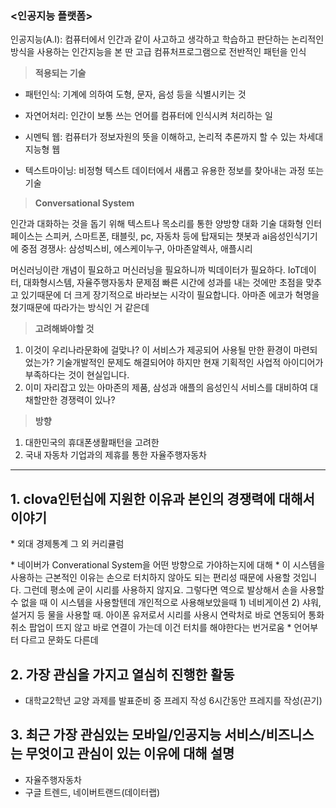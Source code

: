 ### **<인공지능 플랫폼>**

인공지능(A.I): 컴퓨터에서 인간과 같이 사고하고 생각하고 학습하고 판단하는 논리적인 방식을 사용하는 인간지능을 본 딴 고급 컴퓨처프로그램으로 전반적인 패턴을 인식

>**적용되는 기술**

* 패턴인식: 기계에 의하여 도형, 문자, 음성 등을 식별시키는 것
* 자연어처리: 인간이 보통 쓰는 언어를 컴퓨터에 인식시켜 처리하는 일  
  
  
* 시멘틱 웹: 컴퓨터가 정보자원의 뜻을 이해하고, 논리적 추론까지 할 수 있는 차세대 지능형 웹  

* 텍스트마이닝: 비정형 텍스트 데이터에서 새롭고 유용한 정보를 찾아내는 과정 또는 기술

>**Conversational System**  

인간과 대화하는 것을 돕기 위해 텍스트나 목소리를 통한 양방향 대화 기술
대화형 인터페이스는 스피커, 스마트폰, 태블릿, pc, 자동차 등에 탑재되는 챗봇과 ai음성인식기기에 중점
경쟁사: 삼성빅스비, 에스케이누구, 아마존알렉사, 애플시리

머신러닝이란 개념이 필요하고 머신러닝을 필요하니까 빅데이터가 필요하다.
IoT데이터, 대화형시스템, 자율주행자동차
문제점 빠른 시간에 성과를 내는 것에만 초점을 맞추고 있기때문에 더 크게 장기적으로 바라보는 시각이 필요합니다.
아마존  에코가 혁명을 쳤기때문에 따라가는 방식인 거 같은데 

>**고려해봐야할 것**

1. 이것이 우리나라문화에 걸맞나?
이 서비스가 제공되어 사용될 만한 환경이 마련되었는가?
기술개발적인 문제도 해결되어야 하지만 현재 기획적인 사업적 아이디어가 부족하다는 것이 현실입니다.
2. 이미 자리잡고 있는 아마존의 제품, 삼성과 애플의 음성인식 서비스를 대비하여 대채할만한 경쟁력이 있나?

>**방향**

1. 대한민국의 휴대폰생활패턴을 고려한
2. 국내 자동차 기업과의 제휴를 통한 자율주행자동차

---

## 1. clova인턴십에 지원한 이유과 본인의 경쟁력에 대해서 이야기  
<p>* 외대 경제통계 그 외 커리큘럼</p>
* 네이버가 Converational System을 어떤 방향으로 가야하는지에 대해
* 이 시스템을 사용하는 근본적인 이유는 손으로 터치하지 않아도 되는 편리성 때문에 사용할 것입니다. 그런데 평소에 굳이 시리를 사용하지 않지요. 그렇다면 역으로 발상해서 손을 사용할 수 없을 때 이 시스템을 사용할텐데 개인적으로 사용해보았을때 1) 네비게이션 2) 샤워, 설거지 등 물을 사용할 때.
아이폰 유저로서 시리를 사용시 연락처로 바로 연동되어 통화 취소 팝업이 뜨지 않고 바로 연결이 가는데 이건 터치를 해야한다는 번거로움
* 언어부터 다르고 문화도 다른데 

## 2. 가장 관심을 가지고 열심히 진행한 활동  
* 대학교2학년 교양 과제를 발표준비 중 프레지 작성 6시간동안 프레지를 작성(끈기)

## 3. 최근 가장 관심있는 모바일/인공지능 서비스/비즈니스는 무엇이고 관심이 있는 이유에 대해 설명
* 자율주행자동차
* 구글 트렌드, 네이버트랜드(데이터랩)





